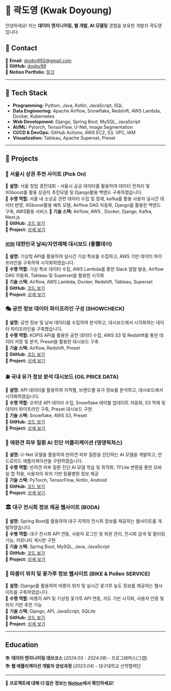 # 👋 곽도영 (Kwak Doyoung)

안녕하세요! 저는 **데이터 엔지니어링, 웹 개발, AI 모델링** 경험을 보유한 개발자 곽도영입니다. 

## 📌 Contact
📧 **Email:** dooby992@gmail.com  
📌 **GitHub:** [dooby99](https://github.com/dooby99)  
📌 **Notion Portfolio:** [링크](https://fanatical-dime-931.notion.site/KWAK-DOYOUNG-ccd2819bc4b3495c977ceafd8ac06f96?pvs=74)  

---

## 🚀 Tech Stack
- **Programming:** Python, Java, Kotlin, JavaScript, SQL
- **Data Engineering:** Apache Airflow, Snowflake, Redshift, AWS Lambda, Docker, Kubernetes
- **Web Development:** Django, Spring Boot, MySQL, JavaScript
- **AI/ML:** Pytorch, TensorFlow, U-Net, Image Segmentation
- **CI/CD & DevOps:** GitHub Actions, AWS EC2, S3, VPC, IAM
- **Visualization:** Tableau, Apache Superset, Preset

---

## 📌 Projects
### 🏁 서울시 상권 추천 사이트 (**Pick On**)
🔹 **설명:** 서울 창업 경진대회 - 서울시 공공 데이터를 활용하여 데이터 전처리 및 XGboost를 활용 상권지 추천모델 및 Django활용 백엔드 구축하였습니다.   
🔹 **수행 역할:** 서울 내 소상공 관련 데이터 수집 및 정제, kafka를 활용 사용자 실시간 데이터 반영, XGboost활용 예측 모델, Airflow DAG 자동화, Django를 활용한 백엔드 구축, AWS활용 서비스
🔹 **기술 스택:** Airflow, AWS , Docker, Django, Kafka, Next.js  
🔹 **GitHub:** [코드 보기](https://github.com/dooby99/Seoul_data_Web)    
🔹 **Project:** [상세 보기](https://www.notion.so/PickOn-1e49c808abf080f6837de6c4d771d24d)

### 🇰🇷 대한민국 날씨/자연재해 대시보드 (**좋雲데이**)
🔹 **설명:** 기상청 API를 활용하여 실시간 기상 특보를 수집하고, AWS 기반 데이터 파이프라인을 구축하여 시각화하였습니다.   
🔹 **수행 역할:** 기상 특보 데이터 수집, AWS Lambda를 통한 Slack 알람 발송, Airflow DAG 자동화, Tableau 및 Superset을 활용한 시각화   
🔹 **기술 스택:** Airflow, AWS Lambda, Docker, Redshift, Tableau, Superset    
🔹 **GitHub:** [코드 보기](https://github.com/dooby99/nice_cloud_day)    
🔹 **Project:** [상세 보기](https://www.notion.so/fff9c808abf080118973ea90d4727579)
 
### 🎭 공연 정보 데이터 파이프라인 구성 (**SHOWCHECK**)
🔹 **설명:** 공연 정보 및 날씨 데이터를 수집하여 분석하고, 대시보드에서 시각화하는 데이터 파이프라인을 구축했습니다.   
🔹 **수행 역할:** KOPIS API를 활용한 공연 데이터 수집, AWS S3 및 Redshift를 통한 데이터 저장 및 분석, Preset을 활용한 대시보드 구축    
🔹 **기술 스택:** Airflow, Redshift, Preset    
🔹 **GitHub:** [코드 보기](https://github.com/dooby99/Performance-information-analysis)    
🔹 **Project:** [상세 보기](https://www.notion.so/_5-2-2819d96a00234e45bb66cb501e0db98f)

### ⛽ 국내 유가 정보 분석 대시보드 (**OIL PRICE DATA**)
🔹 **설명:** API 데이터를 활용하여 지역별, 브랜드별 유가 정보를 분석하고, 대시보드에서 시각화하였습니다.     
🔹 **수행 역할:** 오피넷 API 데이터 수집, Snowflake 테이블 업데이트 자동화, S3 적재 및 데이터 파이프라인 구축, Preset 대시보드 구현    
🔹 **기술 스택:** Snowflake, AWS S3, Preset    
🔹 **GitHub:** [코드 보기](https://github.com/dooby99/Oil-Price-Data)     
🔹 **Project:** [상세 보기](https://www.notion.so/df6fd06ce4944ea6b52163dc36055372)

### 🐶 애완견 피부 질환 AI 진단 어플리케이션 (**댕댕픽쳐스**)
🔹 **설명:** U-Net 모델을 활용하여 반려견 피부 질환을 진단하는 AI 모델을 개발하고, 안드로이드 애플리케이션을 구현하였습니다.    
🔹 **수행 역할:** 반려견 피부 질환 진단 AI 모델 학습 및 최적화, TFLite 변환을 통한 모바일 앱 적용, 사용자의 위치 기반 동물병원 정보 제공    
🔹 **기술 스택:** PyTorch, TensorFlow, Kotlin, Android      
🔹 **GitHub:** [코드 보기](https://github.com/dooby99/DogMedical)      
🔹 **Project:** [상세 보기](https://www.notion.so/28f28a5c906e45159dc12dc84fd8e031)

### 🏛 대구 전시회 정보 제공 웹사이트 (**BODA**)
🔹 **설명:** Spring Boot를 활용하여 대구 지역의 전시회 정보를 제공하는 웹사이트를 개발하였습니다.     
🔹 **수행 역할:** 대구 전시회 API 연동, 사용자 로그인 및 회원 관리, 전시회 검색 및 필터링 기능, 커뮤니티 게시판 구현     
🔹 **기술 스택:** Spring Boot, MySQL, Java, JavaScript    
🔹 **GitHub:** [코드 보기](https://github.com/dooby99/ExhibitionProject)     
🔹 **Project:** [상세 보기](https://www.notion.so/1209c808abf080dcb1ddd57cc261ee03)

### 🚴 따릉이 위치 및 꽃가루 정보 웹사이트 (**BIKE & Pollen SERVICE**)   
🔹 **설명:** Django를 활용하여 따릉이 위치 및 실시간 꽃가루 농도 정보를 제공하는 웹사이트를 구축하였습니다.     
🔹 **수행 역할:** 따릉이 API 및 기상청 꽃가루 API 연동, 지도 기반 시각화, 사용자 인증 및 위치 기반 추천 기능    
🔹 **기술 스택:** Django, API, JavaScript, SQLite    
🔹 **GitHub:** [코드 보기](https://github.com/dooby99/SeoulBikeWithPollen)    
🔹 **Project:** [상세 보기](https://www.notion.so/6-1-1499c808abf0804bb9eaf5395ac46f94)


---

## Education
📚 **데이터 엔지니어링 데브코스** (*2024.03 - 2024.08*) - 프로그래머스(그렙)  
📚 **웹 애플리케이션 개발자 양성과정** (*2023.04*) - 대구대학교 산학협력단  

---

🌟 **프로젝트에 대해 더 많은 정보는 [Notion](https://fanatical-dime-931.notion.site/KWAK-DOYOUNG-ccd2819bc4b3495c977ceafd8ac06f96?pvs=74)에서 확인하세요!**

